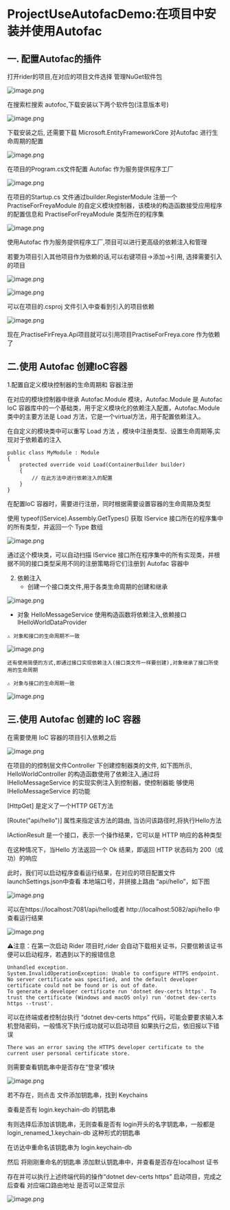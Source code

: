 # ProjectUseAutofacDemo:在项目中安装并使用Autofac

## 一. 配置Autofac的插件

打开rider的项目,在对应的项目文件选择  管理NuGet软件包

![image.png](https://upload-images.jianshu.io/upload_images/29476859-d5eabfe738c28ada.png?imageMogr2/auto-orient/strip%7CimageView2/2/w/1240)

在搜索栏搜索 autofoc,下载安装以下两个软件包(注意版本号)

![image.png](https://upload-images.jianshu.io/upload_images/29476859-a047a276d2460c1f.png?imageMogr2/auto-orient/strip%7CimageView2/2/w/1240)

下载安装之后, 还需要下载 Microsoft.EntityFrameworkCore 对Autofac 进行生命周期的配置

![image.png](https://upload-images.jianshu.io/upload_images/29476859-3f269254180a00b7.png?imageMogr2/auto-orient/strip%7CimageView2/2/w/1240)

在项目的Program.cs文件配置 Autofac 作为服务提供程序工厂

![image.png](https://upload-images.jianshu.io/upload_images/29476859-8bda4dd737b91cc4.png?imageMogr2/auto-orient/strip%7CimageView2/2/w/1240)

在项目的Startup.cs 文件通过builder.RegisterModule  注册一个PractiseForFreyaModule 的自定义模块控制器，该模块的构造函数接受应用程序的配置信息和 PractiseForFreyaModule 类型所在的程序集

![image.png](https://upload-images.jianshu.io/upload_images/29476859-d845e4fc16b21fd5.png?imageMogr2/auto-orient/strip%7CimageView2/2/w/1240)

使用Autofac 作为服务提供程序工厂,项目可以进行更高级的依赖注入和管理

若要为项目引入其他项目作为依赖的话,可以右键项目->添加->引用, 选择需要引入的项目

![image.png](https://upload-images.jianshu.io/upload_images/29476859-bd22e713e4c3ebb0.png?imageMogr2/auto-orient/strip%7CimageView2/2/w/1240)

![image.png](https://upload-images.jianshu.io/upload_images/29476859-ee46ed3309968042.png?imageMogr2/auto-orient/strip%7CimageView2/2/w/1240)

可以在项目的.csproj 文件引入中查看到引入的项目依赖

![image.png](https://upload-images.jianshu.io/upload_images/29476859-5a6270cc542b5076.png?imageMogr2/auto-orient/strip%7CimageView2/2/w/1240)

现在,PractiseFirFreya.Api项目就可以引用项目PractiseForFreya.core 作为依赖了

## 二.使用 Autofac 创建IoC容器

1.配置自定义模块控制器的生命周期和 容器注册

在对应的模块控制器中继承 Autofac.Module 模块，Autofac.Module 是 Autofac IoC 容器库中的一个基础类，用于定义模块化的依赖注入配置，Autofac.Module 类中的主要方法是 Load 方法，它是一个virtual方法，用于配置依赖注入。

在自定义的模块类中可以重写 Load 方法 ，模块中注册类型、设置生命周期等,实现对于依赖着的注入

```
public class MyModule : Module
{
    protected override void Load(ContainerBuilder builder)
    {
        // 在此方法中进行依赖注入的配置
    }
}
```

在配置IoC 容器时，需要进行注册，同时根据需要设置容器的生命周期及类型

使用 typeof(IService).Assembly.GetTypes() 获取 IService 接口所在的程序集中的所有类型，并返回一个 Type 数组

![image.png](https://upload-images.jianshu.io/upload_images/29476859-ea20ea52bb91fd27.png?imageMogr2/auto-orient/strip%7CimageView2/2/w/1240)

通过这个模块类，可以自动扫描 IService 接口所在程序集中的所有实现类，并根据不同的接口类型采用不同的注册策略将它们注册到 Autofac 容器中

2. 依赖注入
    + 创建一个接口类文件,用于各类生命周期的创建和继承

![image.png](https://upload-images.jianshu.io/upload_images/29476859-ce16693ced4253b3.png?imageMogr2/auto-orient/strip%7CimageView2/2/w/1240)

   + 对象 HelloMessageService 使用构造函数将依赖注入,依赖接口 IHelloWorldDataProvider

    ⚠️ 对象和接口的生命周期不一致

![image.png](https://upload-images.jianshu.io/upload_images/29476859-44f663ec8e2b8b54.png?imageMogr2/auto-orient/strip%7CimageView2/2/w/1240)

    还有使用简便的方式,即通过接口实现依赖注入(接口类文件一样要创建),对象继承了接口所使用的生命周期
    
    ⚠️ 对象与接口的生命周期一致

![image.png](https://upload-images.jianshu.io/upload_images/29476859-759b0751d53bc47a.png?imageMogr2/auto-orient/strip%7CimageView2/2/w/1240)

## 三.使用 Autofac 创建的 IoC 容器

在需要使用 IoC 容器的项目引入依赖之后

![image.png](https://upload-images.jianshu.io/upload_images/29476859-97b0223d6cbbf86e.png?imageMogr2/auto-orient/strip%7CimageView2/2/w/1240)

在项目的的控制层文件Controller 下创建控制器类的文件, 如下图所示, HelloWorldController 的构造函数使用了依赖注入,通过将 IHelloMessageService 的实现实例注入到控制器，使控制器能
够使用 IHelloMessageService 的功能

[HttpGet] 是定义了一个HTTP GET方法

[Route("api/hello")] 属性来指定该方法的路由, 当访问该路径时,将执行Hello方法

IActionResult 是一个接口，表示一个操作结果，它可以是 HTTP 响应的各种类型

在这种情况下，当Hello 方法返回一个 Ok 结果，即返回 HTTP 状态码为 200（成功）的响应

此时，我们可以启动程序查看运行结果，在对应的项目配置文件launchSettings.json中查看 本地端口号，并拼接上路由 “api/hello”，如下图

![image.png](https://upload-images.jianshu.io/upload_images/29476859-064fbea4bb6d18e0.png?imageMogr2/auto-orient/strip%7CimageView2/2/w/1240)

可以在https://localhost:7081/api/hello或者 http://localhost:5082/api/hello 中查看运行结果

![image.png](https://upload-images.jianshu.io/upload_images/29476859-e544d8b5cd0f0e8f.png?imageMogr2/auto-orient/strip%7CimageView2/2/w/1240)

⚠️注意：在第一次启动 Rider 项目时,rider 会自动下载相关证书，只要信赖该证书便可以启动程序，若遇到以下的报错信息

```
Unhandled exception.
System.InvalidOperationException: Unable to configure HTTPS endpoint. No server certificate was specified, and the default developer certificate could not be found or is out of date.
To generate a developer certificate run 'dotnet dev-certs https'. To trust the certificate (Windows and macOS only) run 'dotnet dev-certs https --trust'.
```

可以在终端或者控制台执行 “dotnet dev-certs https” 代码，可能会要要求输入本机登陆密码，一般情况下执行成功就可以启动项目
如果执行之后，依旧报以下错误

```
There was an error saving the HTTPS developer certificate to the current user personal certificate store.
```

则需要查看钥匙串中是否存在“登录”模块

![image.png](https://upload-images.jianshu.io/upload_images/29476859-15fd84036dbacc73.png?imageMogr2/auto-orient/strip%7CimageView2/2/w/1240)

若不存在，则点击 文件添加钥匙串，找到 Keychains 

查看是否有 login.keychain-db 的钥匙串

有则选择后添加该钥匙串，无则查看是否有 login开头的名字钥匙串，一般都是login_renamed_1.keychain-db 这种形式的钥匙串

在访达中重命名该钥匙串为 login.keychain-db 

然后 将刚刚重命名的钥匙串 添加默认钥匙串中，并查看是否存在localhost 证书

存在并可以执行上述终端代码的操作“dotnet dev-certs https” 启动项目，完成之后查看 对应端口路由地址 是否可以正常显示

![image.png](https://upload-images.jianshu.io/upload_images/29476859-e468f1d2f42ee68d.png?imageMogr2/auto-orient/strip%7CimageView2/2/w/1240)


























